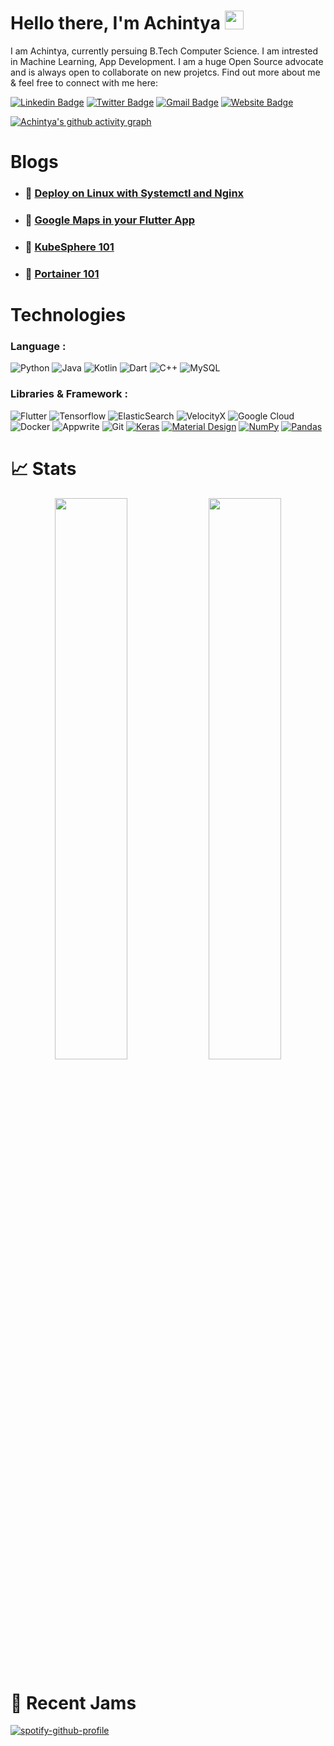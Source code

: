 # Hello there, I'm Achintya <img src="https://raw.githubusercontent.com/aemmadi/aemmadi/master/wave.gif" width="30px">


I am Achintya, currently persuing B.Tech Computer Science. I am intrested in Machine Learning, App Development. I am a huge Open Source advocate and is always open to collaborate on new projetcs. Find out more about me & feel free to connect with me here:

[![Linkedin Badge](https://img.shields.io/badge/-Achintya-darkblue?style=flat-square&logo=Linkedin&logoColor=white&link=https://www.linkedin.com/in/achintya-singh-4b4563200/)](https://www.linkedin.com/in/achintya-singh-4b4563200/)
[![Twitter Badge](https://img.shields.io/badge/-Achintya-blue?style=flat-square&logo=twitter&logoColor=white&link=https://twitter.com/achintya2205)](https://twitter.com/achintya2205)
[![Gmail Badge](https://img.shields.io/badge/-achintya22052000@gmail.com-c14438?style=flat-square&logo=Gmail&logoColor=white&link=mailto:achintya22052000@gmail.com)](mailto:achintya22052000@gmail.com)
[![Website Badge](https://img.shields.io/badge/-Portfolio-grey?style=flat-square&logo=Github&logoColor=white&link=https://achintya-7.github.io/)](https://achintya-7.github.io/)

[![Achintya's github activity graph](https://activity-graph.herokuapp.com/graph?username=achintya-7&theme=xcode)](https://git.io/kaiwalyakoparkar)

# Blogs
<!-- BLOGPOSTS:START -->
 - ### 🌮 [Deploy on Linux with Systemctl and Nginx](https://achintya-7.hashnode.dev/deploy-on-linux-with-systemctl-and-nginx)
 - ### 🚀 [Google Maps in your Flutter App](https://achintya-7.hashnode.dev/google-maps-in-your-flutter-app)
 - ### 💯 [KubeSphere 101](https://achintya-7.hashnode.dev/kubesphere-101)
 - ### 🌮 [Portainer 101](https://achintya-7.hashnode.dev/portainer-101)<!-- BLOGPOSTS:END -->

# Technologies

### Language :
![Python](https://img.shields.io/badge/-Python-black?style=flat-square&logo=Python)
![Java](https://img.shields.io/badge/-java-darkblue?style=flat-square&logo=java)
![Kotlin](https://img.shields.io/badge/-Kotlin-black?style=flat-square&logo=Kotlin)
![Dart](https://img.shields.io/badge/-Dart-blue?style=flat-square&logo=Dart)
![C++](https://img.shields.io/badge/-C++-00599C?style=flat-square&logo=c)
![MySQL](https://img.shields.io/badge/-MySQL-black?style=flat-square&logo=mysql)


### Libraries & Framework :

![Flutter](https://img.shields.io/badge/-Flutter-blue?style=flat-square&logo=Flutter)
![Tensorflow](https://img.shields.io/badge/-Tensorflow-white?style=flat-square&logo=tensorflow)
![ElasticSearch](https://img.shields.io/badge/-ElasticSearch-005571?style=flat-square&logo=elasticsearch)
![VelocityX](https://img.shields.io/badge/-VelocityX-E10098?style=flat-square&logo=VelocityX)
![Google Cloud](https://img.shields.io/badge/Google%20Cloud-black?style=flat-square&logo=google-cloud)
![Docker](https://img.shields.io/badge/-Docker-black?style=flat-square&logo=docker)
![Appwrite](https://img.shields.io/badge/-Appwrite-white?style=flat-square&logo=Appwrite)
![Git](https://img.shields.io/badge/-Git-black?style=flat-square&logo=git)
<a href="#"><img alt="Keras" src="https://img.shields.io/badge/Keras%20-%23D00000.svg?logo=Keras&logoColor=white"></a>
<a href="#"><img alt="Material Design" src="https://img.shields.io/badge/Material%20Design%20-%230081CB.svg?logo=material-design&logoColor=white"></a>
<a href="#"><img alt="NumPy" src="https://img.shields.io/badge/Numpy%20-%23013243.svg?logo=numpy&logoColor=white"></a>
<a href="#"><img alt="Pandas" src="https://img.shields.io/badge/Pandas%20-%23150458.svg?logo=pandas&logoColor=white"></a>

# 📈 Stats
<p align="center">
	
  <img width="48%" src="https://github-readme-stats.vercel.app/api?username=achintya-7&show_icons=true&theme=tokyonight" />
  <img width="48%" src="https://github-readme-streak-stats.herokuapp.com/?user=achintya-7&theme=tokyonight" />
</p>

# :musical_note: Recent Jams
[![spotify-github-profile](https://spotify-github-profile.vercel.app/api/view?uid=22rwq3xgfxaeiogrerlrhqwjy&cover_image=true&theme=novatorem&bar_color=53b14f&bar_color_cover=false)](https://spotify-github-profile.vercel.app/api/view?uid=22rwq3xgfxaeiogrerlrhqwjy&redirect=true)




